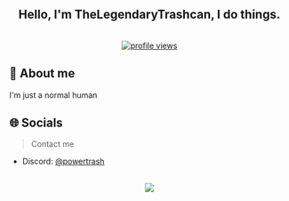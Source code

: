 <!-- Introduction -->
<div align="center">
  <h2> Hello, I'm TheLegendaryTrashcan, I do things.</h2>
  </a>
  <br />
</div>

<div align="center">
  <a href="https://github.com/Ant767">
    <img src="https://komarev.com/ghpvc/?username=Ant767&label=Visitors" alt="profile views" />
  </a>
</div>

<!-- About -->
<h2>📌 About me</h2>
I'm just a normal human

<!-- Socials -->
<h2>🌐 Socials</h2>

> Contact me

- Discord: [@powertrash](https://discordapp.com/users/693208615451885568/)

<!-- Profile -->
<br />
<!--<img src="https://github-readme-stats.vercel.app/api?username=Ant767&theme=onedark&show_icons=true">
<img src="https://github-readme-stats.vercel.app/api/top-langs/?username=Ant767&theme=onedark&show_icons=true">-->
<div align="center">
  <img src="https://github-readme-stats.vercel.app/api?username=Ant767&show_icons=true&theme=onedark">
</div>
